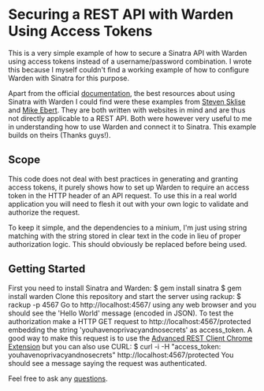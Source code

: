 # Securing a REST API with Warden Using Access Tokens

This is a very simple example of how to secure a Sinatra API with Warden using access tokens instead of a username/password combination. I wrote this because I myself couldn't find a working example of how to configure Warden with Sinatra for this purpose.

Apart from the official [documentation](https://github.com/hassox/warden/wiki), the best resources about using Sinatra with Warden I could find were these examples from [Steven Sklise](http://skli.se/2013/03/08/sinatra-warden-auth/) and [Mike Ebert](http://mikeebert.tumblr.com/post/27097231613/wiring-up-warden-sinatra). They are both written with websites in mind and are thus not directly applicable to a REST API. Both were however very useful to me in understanding how to use Warden and connect it to Sinatra. This example builds on theirs (Thanks guys!).

## Scope
This code does not deal with best practices in generating and granting access tokens, it purely shows how to set up Warden to require an access token in the HTTP header of an API request. To use this in a real world application you will need to flesh it out with your own logic to validate and authorize the request.

To keep it simple, and the dependencies to a minium, I'm just using string matching with the string stored in clear text in the code in lieu of proper authorization logic. This should obviously be replaced before being used.

## Getting Started
First you need to install Sinatra and Warden:
    $ gem install sinatra
    $ gem install warden
Clone this repository and start the server using rackup:
    $ rackup -p 4567
Go to http://localhost:4567/ using any web browser and you should see the 'Hello World' message (encoded in JSON). To test the authorization make a HTTP GET request to http://localhost:4567/protected embedding the string 'youhavenoprivacyandnosecrets' as access_token. A good way to make this request is to use the [Advanced REST Client Chrome Extension](https://chrome.google.com/webstore/detail/advanced-rest-client/hgmloofddffdnphfgcellkdfbfbjeloo) but  you can also use CURL:
    $ curl -i -H "access_token: youhavenoprivacyandnosecrets" http://localhost:4567/protected
You should see a message saying the request was authenticated.

Feel free to ask any [questions](https://twitter.com/nmattisson).